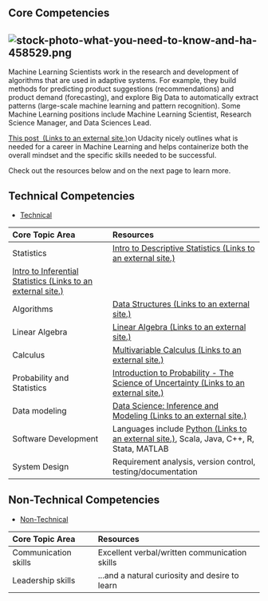 Core Competencies
-----------------

![stock-photo-what-you-need-to-know-and-ha-458529.png](https://i.imgur.com/VIA9Ajk.png)
----------------------------------------------------------------------------------------------------------------------------------

Machine Learning Scientists work in the research and development of algorithms that are used in adaptive systems. For example, they build methods for predicting product suggestions (recommendations) and product demand (forecasting), and explore Big Data to automatically extract patterns (large-scale machine learning and pattern recognition). Some Machine Learning positions include Machine Learning Scientist, Research Science Manager, and Data Sciences Lead.

[This post  (Links to an external site.)](http://blog.udacity.com/2016/04/5-skills-you-need-to-become-a-machine-learning-engineer.html)on Udacity nicely outlines what is needed for a career in Machine Learning and helps containerize both the overall mindset and the specific skills needed to be successful.

Check out the resources below and on the next page to learn more.

## Technical Competencies

- [Technical](https://awseducate.instructure.com/courses/195/files/14671/download?wrap=1)

| Core Topic Area | Resources |
|:----------------|:----------|
| Statistics | [Intro to Descriptive Statistics (Links to an external site.)](https://www.udacity.com/course/intro-to-descriptive-statistics--ud827) |
| [Intro to Inferential Statistics (Links to an external site.)](https://www.udacity.com/course/intro-to-inferential-statistics--ud201) |
| Algorithms | [Data Structures (Links to an external site.)](https://www.coursera.org/learn/data-structures) |
| Linear Algebra | [Linear Algebra (Links to an external site.)](https://ocw.mit.edu/courses/mathematics/18-06-linear-algebra-spring-2010/) |
| Calculus | [Multivariable Calculus (Links to an external site.)](https://ocw.mit.edu/courses/mathematics/18-02sc-multivariable-calculus-fall-2010/) |
| Probability and Statistics | [Introduction to Probability - The Science of Uncertainty (Links to an external site.)](https://www.edx.org/course/introduction-probability-science-mitx-6-041x-2) |
| Data modeling | [Data Science: Inference and Modeling (Links to an external site.)](https://www.edx.org/course/data-science-inference) |
| Software Development | Languages include [Python (Links to an external site.)](https://aws.amazon.com/python/), Scala, Java, C++, R, Stata, MATLAB |
| System Design | Requirement analysis, version control, testing/documentation |

## Non-Technical Competencies

- [Non-Technical](https://awseducate.instructure.com/courses/195/files/14655/download?wrap=1)

| Core Topic Area | Resources |
|:----------------|:----------|
| Communication skills | Excellent verbal/written communication skills |
| Leadership skills | ...and a natural curiosity and desire to learn |
